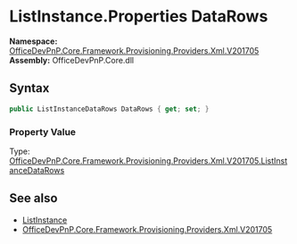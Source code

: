 # ListInstance.Properties DataRows
  

**Namespace:** [OfficeDevPnP.Core.Framework.Provisioning.Providers.Xml.V201705](OfficeDevPnP.Core.Framework.Provisioning.Providers.Xml.V201705.md)  
**Assembly:** OfficeDevPnP.Core.dll  
## Syntax
```C#
public ListInstanceDataRows DataRows { get; set; }
```

### Property Value
Type: [OfficeDevPnP.Core.Framework.Provisioning.Providers.Xml.V201705.ListInstanceDataRows](OfficeDevPnP.Core.Framework.Provisioning.Providers.Xml.V201705.ListInstanceDataRows.md)  

## See also
- [ListInstance](OfficeDevPnP.Core.Framework.Provisioning.Providers.Xml.V201705.ListInstance.md) 
- [OfficeDevPnP.Core.Framework.Provisioning.Providers.Xml.V201705](OfficeDevPnP.Core.Framework.Provisioning.Providers.Xml.V201705.md) 
